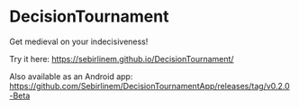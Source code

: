 # DecisionTournament
Get medieval on your indecisiveness!

Try it here: https://sebirlinem.github.io/DecisionTournament/

Also available as an Android app: https://github.com/Sebirlinem/DecisionTournamentApp/releases/tag/v0.2.0-Beta
